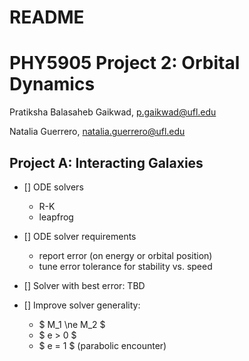 # README #

# PHY5905 Project 2: Orbital Dynamics

Pratiksha Balasaheb Gaikwad, p.gaikwad@ufl.edu

Natalia Guerrero, natalia.guerrero@ufl.edu


## Project A: Interacting Galaxies

* [] ODE solvers
  * R-K
  * leapfrog

* [] ODE solver requirements
  * report error (on energy or orbital position)
  * tune error tolerance for stability vs. speed

- [] Solver with best error: TBD

- [] Improve solver generality:
  * $ M_1 \ne M_2 $
  * $ e > 0 $
  * $ e = 1 $ (parabolic encounter)

